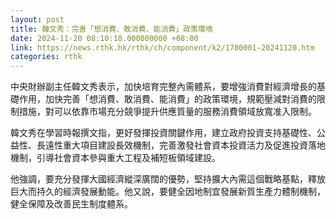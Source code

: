 ```yaml
---
layout: post
title: 韓文秀：完善「想消費、敢消費、能消費」政策環境
date: 2024-11-20 08:10:18.000000000 +08:00
link: https://news.rthk.hk/rthk/ch/component/k2/1780001-20241120.htm
categories: rthk
---
```


中央財辦副主任韓文秀表示，加快培育完整內需體系，要增強消費對經濟增長的基礎作用，加快完善「想消費、敢消費、能消費」的政策環境，規範壓減對消費的限制措施，對可以依靠市場充分競爭提升供應質量的服務消費領域放寬准入限制。

韓文秀在學習時報撰文指，更好發揮投資關鍵作用，建立政府投資支持基礎性、公益性、長遠性重大項目建設長效機制，完善激發社會資本投資活力及促進投資落地機制，引導社會資本參與重大工程及補短板領域建設。

他強調，要充分發揮大國經濟縱深廣闊的優勢，堅持擴大內需這個戰略基點，釋放巨大而持久的經濟發展動能。他又說，要健全因地制宜發展新質生產力體制機制，健全保障及改善民生制度體系。
